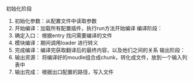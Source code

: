  初始化阶段
 1. 初始化参数：从配置文件中读取参数
 2. 开始编译：加载所有配置插件，执行run方法开始编译
 编译阶段： 
1. 确定入口： 根据entry 找问需要编译的文件
2. 模块编译：期间调用loader 进行转义
3. 完成编译：编译完获取翻译后的最终内容，以及他们之间的关系
输出阶段：
1. 输出资源： 将编译好的moudle组合成chunk，转化成文件，放到一个输入列表中
2. 输出完成： 根据出口配置的路径，写入文件
